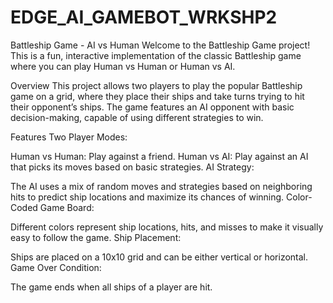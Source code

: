 # EDGE_AI_GAMEBOT_WRKSHP2
Battleship Game - AI vs Human
Welcome to the Battleship Game project! This is a fun, interactive implementation of the classic Battleship game where you can play Human vs Human or Human vs AI.

Overview
This project allows two players to play the popular Battleship game on a grid, where they place their ships and take turns trying to hit their opponent’s ships. The game features an AI opponent with basic decision-making, capable of using different strategies to win.

Features
Two Player Modes:

Human vs Human: Play against a friend.
Human vs AI: Play against an AI that picks its moves based on basic strategies.
AI Strategy:

The AI uses a mix of random moves and strategies based on neighboring hits to predict ship locations and maximize its chances of winning.
Color-Coded Game Board:

Different colors represent ship locations, hits, and misses to make it visually easy to follow the game.
Ship Placement:

Ships are placed on a 10x10 grid and can be either vertical or horizontal.
Game Over Condition:

The game ends when all ships of a player are hit.
